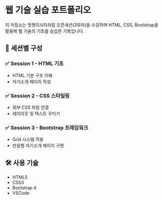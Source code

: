 # 웹 기술 실습 포트폴리오

이 저장소는 멋쟁이사자처럼 오픈세션(3회차)을 수강하며 HTML, CSS, Bootstrap을 활용해 웹 기술의 기초를 실습한 기록입니다.

## 📌 세션별 구성

### ✅ Session 1 - HTML 기초
- HTML 기본 구조 이해
- 자기소개 페이지 작성

### ✅ Session 2 - CSS 스타일링
- 외부 CSS 파일 연결
- 레이아웃 및 텍스트 꾸미기

### ✅ Session 3 - Bootstrap 프레임워크
- Grid 시스템 적용
- 반응형 자기소개 페이지 구현

## 🛠 사용 기술
- HTML5
- CSS3
- Bootstrap 4
- VSCode
